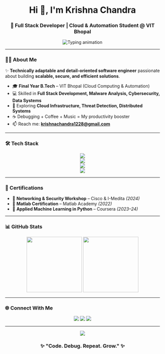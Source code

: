 <!-- GitHub Profile README for Krishna Chandra -->

<h1 align="center">Hi 👋, I'm Krishna Chandra</h1>
<h3 align="center">🚀 Full Stack Developer | Cloud & Automation Student @ VIT Bhopal</h3>

<p align="center">
  <img src="https://readme-typing-svg.herokuapp.com?font=Fira+Code&weight=600&size=24&pause=1000&color=1ABC9C&center=true&vCenter=true&width=600&lines=Full+Stack+Developer;Cloud+Computing+%26+Automation;Cybersecurity+%7C+Malware+Analysis;Data+Systems+%7C+Scalable+Apps;Always+Learning+New+Tech+🚀" alt="Typing animation" />
</p>

---

### 👨‍💻 About Me
✨ **Technically adaptable and detail-oriented software engineer** passionate about building **scalable, secure, and efficient solutions**.  

- 🎓 **Final Year B.Tech** – VIT Bhopal (Cloud Computing & Automation)  
- 💻 Skilled in **Full Stack Development, Malware Analysis, Cybersecurity, Data Systems**  
- 🔭 Exploring **Cloud Infrastructure, Threat Detection, Distributed Systems**  
- ☕ Debugging + Coffee + Music = My productivity booster  
- 📫 Reach me: **[krishnachandra1228@gmail.com](mailto:krishnachandra1228@gmail.com)**  

---

### 🛠️ Tech Stack
<p align="center">
  <!-- Languages -->
  <img src="https://skillicons.dev/icons?i=cpp,js,python,bash" />
  <br/>
  <!-- Frontend -->
  <img src="https://skillicons.dev/icons?i=react,vue,tailwind" />
  <br/>
  <!-- Backend & DB -->
  <img src="https://skillicons.dev/icons?i=nodejs,postgres,mongodb,mysql" />
  <br/>
  <!-- Tools & Others -->
  <img src="https://skillicons.dev/icons?i=kafka,elastic,docker,git,linux" />
</p>

---

### 📜 Certifications
- 📡 **Networking & Security Workshop** – Cisco & I-Medita *(2024)*  
- 🔬 **Matlab Certification** – Matlab Academy *(2022)*  
- 🤖 **Applied Machine Learning in Python** – Coursera *(2023–24)*  

---

### 📊 GitHub Stats
<p align="center">
  <img src="https://github-readme-stats.vercel.app/api?username=Krishna28chandra&show_icons=true&theme=radical" height="180em" />
  <img src="https://github-readme-streak-stats.herokuapp.com/?user=Krishna28chandra&theme=radical" height="180em" />
</p>

---

### 🌐 Connect With Me
<p align="center">
  <a href="mailto:krishnachandra1228@gmail.com"><img src="https://img.shields.io/badge/Email-D14836?style=for-the-badge&logo=gmail&logoColor=white" /></a>
  <a href="https://www.linkedin.com/in/krishna-chandra28/"><img src="https://img.shields.io/badge/LinkedIn-0A66C2?style=for-the-badge&logo=linkedin&logoColor=white" /></a>
  <a href="https://github.com/Krishna28chandra"><img src="https://img.shields.io/badge/GitHub-181717?style=for-the-badge&logo=github&logoColor=white" /></a>
</p>

---

<p align="center">
  <img src="https://raw.githubusercontent.com/andreasbm/readme/master/assets/lines/colored.png" />
</p>

<h3 align="center">✨ "Code. Debug. Repeat. Grow." ✨</h3>
